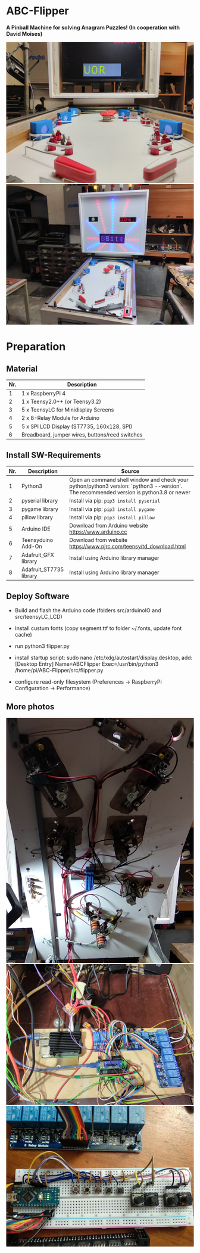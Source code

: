 # ABC-Flipper

**A Pinball Machine for solving Anagram Puzzles! (In cooperation with David Moises)**


![flipperBreadboardFoto1](./img/flipper1.jpg)
![flipperBreadboardFoto1](./img/flipper4.jpg)


# Preparation

## Material

| Nr.  | Description                        | 
| ---- | ---------------------------------- | 
| 1    | 1 x RaspberryPi 4                  | 
| 2    | 1 x Teensy2.0++ (or Teensy3.2)     |
| 3    | 5 x TeensyLC for Minidisplay Screens |   
| 4    | 2 x 8-Relay Module for Arduino     | 
| 5    | 5 x SPI LCD Display (ST7735, 160x128, SPI) | 
| 6    | Breadboard, jumper wires, buttons/reed switches | 



## Install SW-Requirements

| Nr.  | Description                       | Source                                                       |
| ---- | --------------------------------- | ------------------------------------------------------------ |
| 1    | Python3                           | Open an command shell window and check your python/python3 version: `python3 --version'. The recommended version is python3.8 or newer |
| 2    | pyserial library                  | Install via pip: `pip3 install pyserial` |
| 3    | pygame library                    | Install via pip: `pip3 install pygame`   |
| 4    | pillow library                    | Install via pip: `pip3 install pillow`   |
| 5    | Arduino IDE                       | Download from Arduino website https://www.arduino.cc        |
| 6    | Teensyduino Add-On                | Download from website https://www.pjrc.com/teensy/td_download.html         |
| 7    | Adafruit_GFX library              | Install using Arduino library manager |
| 8    | Adafruit_ST7735 library           | Install using Arduino library manager |


## Deploy Software

* Build and flash the Arduino code (folders src/arduinoIO and src/teensyLC_LCD) 
* Install custum fonts (copy segment.ttf to folder ~/.fonts, update font cache)
* run python3 flipper.py
* install startup script: sudo nano /etc/xdg/autostart/display.desktop, add:
    [Desktop Entry]
    Name=ABCFlipper
    Exec=/usr/bin/python3 /home/pi/ABC-Flipper/src/flipper.py

* configure read-only filesystem (Preferences -> RaspberryPi Configuration -> Performance)


## More photos

![flipperBreadboardFoto1](./img/flipper2.jpg)
![flipperBreadboardFoto1](./img/flipper3.jpg)
![flipperBreadboardFoto1](./img/flipper_breadboard1.jpg)
